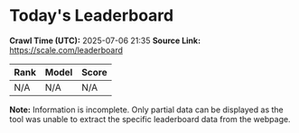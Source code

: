 # Today's Leaderboard

**Crawl Time (UTC):** 2025-07-06 21:35
**Source Link:** https://scale.com/leaderboard

| Rank | Model | Score |
|---|---|---|
| N/A | N/A | N/A |

**Note:** Information is incomplete. Only partial data can be displayed as the tool was unable to extract the specific leaderboard data from the webpage.
